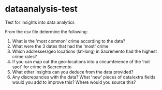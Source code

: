 # dataanalysis-test
Test for insights into data analytics

From the csv file determine the following:

1. What is the 'most common' crime according to the data?
2. What were the 3 dates that had the 'most' crime
3. Which addresses/geo locations (lat-long) in Sacremento had the highest crime rates?
4. If you can map out the geo-locations into a circumference of the 'hot spot' for crime in Sacremento
5. What other insights can you deduce from the data provided?
6. Any discrepancies with the data? What 'new' pieces of data/extra fields would you add to improve this? Where would you source this?
